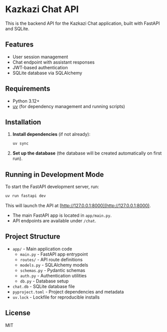 # Kazkazi Chat API

This is the backend API for the Kazkazi Chat application, built with FastAPI and SQLite.

## Features
- User session management
- Chat endpoint with assistant responses
- JWT-based authentication
- SQLite database via SQLAlchemy

## Requirements
- Python 3.12+
- [uv](https://github.com/astral-sh/uv) (for dependency management and running scripts)

## Installation

1. **Install dependencies** (if not already):
   ```sh
   uv sync
   ```

2. **Set up the database** (the database will be created automatically on first run).

## Running in Development Mode

To start the FastAPI development server, run:

```sh
uv run fastapi dev
```

This will launch the API at [http://127.0.0.1:8000](http://127.0.0.1:8000).

- The main FastAPI app is located in `app/main.py`.
- API endpoints are available under `/chat`.

## Project Structure

- `app/` - Main application code
  - `main.py` - FastAPI app entrypoint
  - `routes/` - API route definitions
  - `models.py` - SQLAlchemy models
  - `schemas.py` - Pydantic schemas
  - `auth.py` - Authentication utilities
  - `db.py` - Database setup
- `chat.db` - SQLite database file
- `pyproject.toml` - Project dependencies and metadata
- `uv.lock` - Lockfile for reproducible installs

## License
MIT
